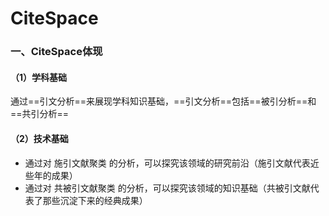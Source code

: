# CiteSpace

### 一、CiteSpace体现

#### （1）学科基础

通过==引文分析==来展现学科知识基础，==引文分析==包括==被引分析==和==共引分析==

#### （2）技术基础

- 通过对 施引文献聚类 的分析，可以探究该领域的研究前沿（施引文献代表近些年的成果）
- 通过对 共被引文献聚类 的分析，可以探究该领域的知识基础（共被引文献代表了那些沉淀下来的经典成果）